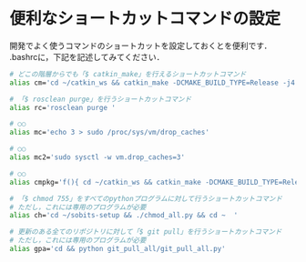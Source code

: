 # **便利なショートカットコマンドの設定**

開発でよく使うコマンドのショートカットを設定しておくとを便利です．
.bashrcに，下記を記述してみてください．

``` bash
# どこの階層からでも「$ catkin_make」を行えるショートカットコマンド
alias cm='cd ~/catkin_ws && catkin_make -DCMAKE_BUILD_TYPE=Release -j4 && cd ~  '
```

``` bash
# 「$ rosclean purge」を行うショートカットコマンド
alias rc='rosclean purge '
```

``` bash
# ○○
alias mc='echo 3 > sudo /proc/sys/vm/drop_caches'
```

``` bash
# ○○
alias mc2='sudo sysctl -w vm.drop_caches=3'
```

``` bash
# ○○
alias cmpkg='f(){ cd ~/catkin_ws && catkin_make -DCMAKE_BUILD_TYPE=Release -j4 --pkg  "$@" && cd ~ ;  unset -f f; }; f'
```

``` bash
# 「$ chmod 755」をすべてのpythonプログラムに対して行うショートカットコマンド
# ただし，これには専用のプログラムが必要
alias ch='cd ~/sobits-setup && ./chmod_all.py && cd ~  '
```

``` bash
# 更新のある全てのリポジトリに対して「$ git pull」を行うショートカットコマンド
# ただし，これには専用のプログラムが必要
alias gpa='cd && python git_pull_all/git_pull_all.py'
```
